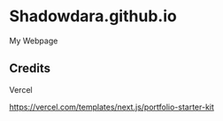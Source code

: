 # Shadowdara.github.io

My Webpage

## Credits

Vercel

https://vercel.com/templates/next.js/portfolio-starter-kit

